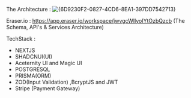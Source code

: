 The Architecture : ![{6D9230F2-0827-4CD6-8EA1-397DD7542713}](https://github.com/user-attachments/assets/a7d6f543-eade-47b8-ac13-579d15c9017a)

Eraser.io : https://app.eraser.io/workspace/jwvgcWIlyoIYtOzbQzcb (The Schema, API's & Services Architecture)

TechStack : 
- NEXTJS
- SHADCNUI(UI)
- Aceternity UI and Magic UI
- POSTGRESQL
- PRISMA(ORM)
- ZOD(Input Validation) ,BcryptJS and JWT
- Stripe (Payment Gateway)
